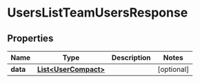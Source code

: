 

# UsersListTeamUsersResponse


## Properties

| Name | Type | Description | Notes |
|------------ | ------------- | ------------- | -------------|
|**data** | [**List&lt;UserCompact&gt;**](UserCompact.md) |  |  [optional] |




